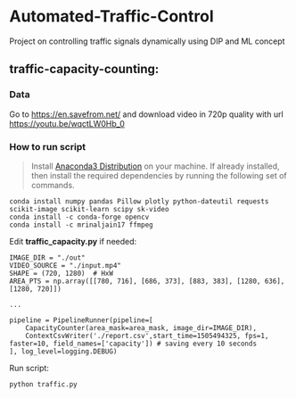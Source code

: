 # Automated-Traffic-Control
Project on controlling traffic signals dynamically using DIP and ML concept

## traffic-capacity-counting:

### Data
Go to https://en.savefrom.net/ and download video in 720p quality with url https://youtu.be/wqctLW0Hb_0

### How to run script
> Install [Anaconda3 Distribution](https://www.anaconda.com/distribution/) on your machine. 
> If already installed, then install the required dependencies by running the following set of commands.
```
conda install numpy pandas Pillow plotly python-dateutil requests scikit-image scikit-learn scipy sk-video
conda install -c conda-forge opencv
conda install -c mrinaljain17 ffmpeg
```

Edit **traffic_capacity.py** if needed:
```
IMAGE_DIR = "./out"
VIDEO_SOURCE = "./input.mp4"
SHAPE = (720, 1280)  # HxW
AREA_PTS = np.array([[780, 716], [686, 373], [883, 383], [1280, 636], [1280, 720]]) 

...

pipeline = PipelineRunner(pipeline=[
    CapacityCounter(area_mask=area_mask, image_dir=IMAGE_DIR),
    ContextCsvWriter('./report.csv',start_time=1505494325, fps=1, faster=10, field_names=['capacity']) # saving every 10 seconds
], log_level=logging.DEBUG)
```
Run script:
```
python traffic.py
```
